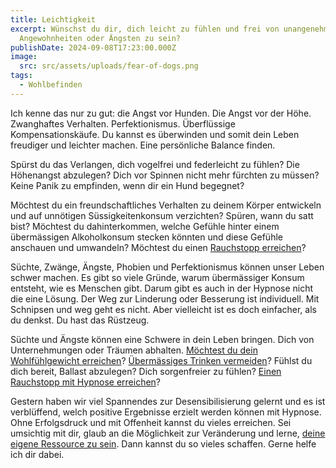 ```yaml
---
title: Leichtigkeit
excerpt: Wünschst du dir, dich leicht zu fühlen und frei von unangenehmen
  Angewohnheiten oder Ängsten zu sein?
publishDate: 2024-09-08T17:23:00.000Z
image:
  src: src/assets/uploads/fear-of-dogs.png
tags:
  - Wohlbefinden
---
```


Ich kenne das nur zu gut: die Angst vor Hunden. Die Angst vor der Höhe. Zwanghaftes Verhalten. Perfektionismus. Überflüssige Kompensationskäufe. Du kannst es überwinden und somit dein Leben freudiger und leichter machen. Eine persönliche Balance finden.

Spürst du das Verlangen, dich vogelfrei und federleicht zu fühlen? Die Höhenangst abzulegen? Dich vor Spinnen nicht mehr fürchten zu müssen? Keine Panik zu empfinden, wenn dir ein Hund begegnet?

Möchtest du ein freundschaftliches Verhalten zu deinem Körper entwickeln und auf unnötigen Süssigkeitenkonsum verzichten? Spüren, wann du satt bist? Möchtest du dahinterkommen, welche Gefühle hinter einem übermässigen Alkoholkonsum stecken könnten und diese Gefühle anschauen und umwandeln? Möchtest du einen [Rauchstopp erreichen](https://bern-hypnose.ch/hypnosetherapie/abhaengigkeit/rauchstopp-mit-hypnose/)?

Süchte, Zwänge, Ängste, Phobien und Perfektionismus können unser Leben schwer machen. Es gibt so viele Gründe, warum übermässiger Konsum entsteht, wie es Menschen gibt. Darum gibt es auch in der Hypnose nicht die eine Lösung. Der Weg zur Linderung oder Besserung ist individuell. Mit Schnipsen und weg geht es nicht. Aber vielleicht ist es doch einfacher, als du denkst. Du hast das Rüstzeug.

Süchte und Ängste können eine Schwere in dein Leben bringen. Dich von Unternehmungen oder Träumen abhalten. [Möchtest du dein Wohlfühlgewicht erreichen](https://bern-hypnose.ch/hypnosetherapie/ernaehrung/)? [Übermässiges Trinken vermeiden](https://bern-hypnose.ch/hypnosetherapie/abhaengigkeit/hypnose-gegen-alkoholsucht/)? Fühlst du dich bereit, Ballast abzulegen? Dich sorgenfreier zu fühlen? [Einen Rauchstopp mit Hypnose erreichen](https://bern-hypnose.ch/hypnosetherapie/abhaengigkeit/rauchstopp-mit-hypnose/)?

Gestern haben wir viel Spannendes zur Desensibilisierung gelernt und es ist verblüffend, welch positive Ergebnisse erzielt werden können mit Hypnose. Ohne Erfolgsdruck und mit Offenheit kannst du vieles erreichen. Sei umsichtig mit dir, glaub an die Möglichkeit zur Veränderung und lerne, [deine eigene Ressource zu sein](https://bern-hypnose.ch/hypnosetherapie/selbstvertrauen/). Dann kannst du so vieles schaffen. Gerne helfe ich dir dabei.
